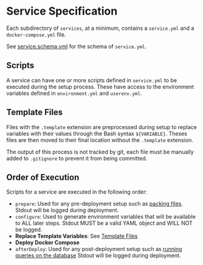 # Service Specification
Each subdirectory of `services`, at a minimum, contains a `service.yml` and a `docker-compose.yml` file.

See [service.schema.yml](../scschemas/service.schema.yml) for the schema of `service.yml`.

## Scripts
A service can have one or more scripts defined in `service.yml` to be executed during the setup process.
These have access to the environment variables defined in `environment.yml` and `userenv.yml`.

## Template Files
Files with the `.template` extension are preprocessed during setup to replace variables with their values
through the Bash syntax `${VARIABLE}`. Theses files are then moved to their final location without the `.template`
extension.

The output of this process is not tracked by git, each file must be manually added to `.gitignore` to prevent
it from being committed.

## Order of Execution

Scripts for a service are executed in the following order:
- `prepare`: Used for any pre-deployment setup such as [packing files](../services/minecraft/prepare.nu).
  Stdout will be logged during deployment.
- `configure`: Used to generate environment variables that will be available to ALL later steps.
  Stdout MUST be a valid YAML object and WILL NOT be logged.
- **Replace Template Variables**: See [Template Files](#template-files)
- **Deploy Docker Compose**
- `afterDeploy`: Used for any post-deployment setup such as [running queries on the database](../services/speedtest/after-deploy.nu)
  Stdout will be logged during deployment.
